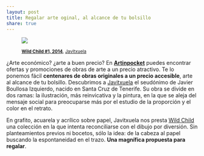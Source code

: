 ```yaml
---
layout: post
title: Regalar arte oginal, al alcance de tu bolsillo 
share: true
---
```


<figure class="text-center">
	<img src="http://www.artinpocket.cat/users_images/508.jpg?1401308510">
	<figcaption>
		<p><small><strong><a href="http://www.artinpocket.cat/work_home.php?$artist_code=442&$work_code=508#disqus_thread">Wild Child #1, 2014</a></strong>, <a href="http://www.artinpocket.cat/artist_home.php?$artist_code=442">Javitxuela</a></small></p>
	</figcaption>
</figure>

¿Arte económico? ¿arte a buen precio? En **[Artinpocket](http://www.artinpocket.cat/)** puedes encontrar ofertas y promociones de obras de arte a un precio atractivo. Te lo ponemos fácil **centenares de obras originales a un precio accesible**, arte al alcance de tu bolsillo. Descubrimos a [Javitxuela](http://www.artinpocket.cat/artist_home.php?$artist_code=442) el seudónimo de Javier Boullosa Izquierdo, nacido en Santa Cruz de Tenerife. Su obra se divide en dos ramas: la ilustración, más reinvicativa y la pintura, en la que se aleja del mensaje social para preocuparse más por el estudio de la proporción y el color en el retrato.

En grafito, acuarela y acrílico sobre papel, Javitxuela nos presta [Wild Child](http://www.artinpocket.cat/work_home.php?$artist_code=442&$work_code=508) una colección en la que intenta reconciliarse con el dibujo por diversión. Sin planteamientos previos ni bocetos, sólo la idea: de la cabeza al papel buscando la espontaneidad en el trazo. **Una magnífica propuesta para regalar**. 